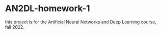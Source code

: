 # AN2DL-homework-1
this project is for the Artificial Neural Networks and Deep Learning course, fall 2022.
